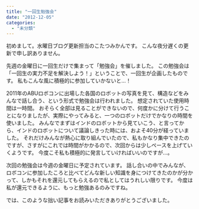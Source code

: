 ```yaml
---
title: "一回生勉強会"
date: "2012-12-05"
categories: 
  - "未分類"
---
```


初めまして。水曜日ブログ更新担当のこたつみかんです。 こんな夜分遅くの更新で申し訳ありません。

先週の金曜日に一回生だけで集まって「勉強会」を催しました。 この勉強会は「一回生の実力不足を解決しよう！」ということで、一回生が企画したものです。 私もこんな風に積極的に参加していかないと…！

2011年のABUロボコンに出場した各国のロボットの写真を見て、構造などをみんなで話し合う、という形式で勉強会は行われました。 想定されていた使用時間は一時間。 おそらく全部は見ることができないので、何度かに分けて行うことになりましたが、実際にやってみると、一つのロボットだけでかなりの時間を使いました。 みんなでまずはインドのロボットから見ていこう、と言ってから、インドのロボットについて議論しきった時には、およそ40分が経っていました。 それだけみんなが熱心に取り組んでいたので、私もかなり集中できたのですが、さすがにこれでは時間がかかるので、次回からは少しペースを上げていくようです。 今度こそ私も積極的に発言していければいいのですが…。

次回の勉強会は今週の金曜日に予定されています。 話し合いの中でみんなが、ロボコンに参加したころと比べてどんな新しい知識を身につけてきたのかが分かって、しかもそれを還元してもらえるので私としてはうれしい限りです。 今度は私が還元できるように、もっと勉強あるのみですね。

では、このような拙い記事をお読みいただきありがとうございました。

